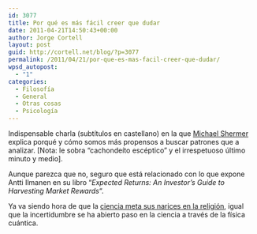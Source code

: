 ```yaml
---
id: 3077
title: Por qué es más fácil creer que dudar
date: 2011-04-21T14:50:43+00:00
author: Jorge Cortell
layout: post
guid: http://cortell.net/blog/?p=3077
permalink: /2011/04/21/por-que-es-mas-facil-creer-que-dudar/
wpsd_autopost:
  - "1"
categories:
  - Filosofí­a
  - General
  - Otras cosas
  - Psicología
---
```

Indispensable charla (subtítulos en castellano) en la que [Michael Shermer](http://www.michaelshermer.com/) explica porqué y cómo somos más propensos a buscar patrones que a analizar. [Nota: le sobra &#8220;cachondeíto escéptico&#8221; y el irrespetuoso último minuto y medio].

Aunque parezca que no, seguro que está relacionado con lo que expone Antti Ilmanen en su libro &#8220;_Expected Returns: An Investor&#8217;s Guide to Harvesting Market Rewards_&#8220;.

Ya va siendo hora de que la [ciencia meta sus narices en la religión](http://www.economist.com/node/18584074), igual que la incertidumbre se ha abierto paso en la ciencia a través de la física cuántica.

<p style="text-align: center">